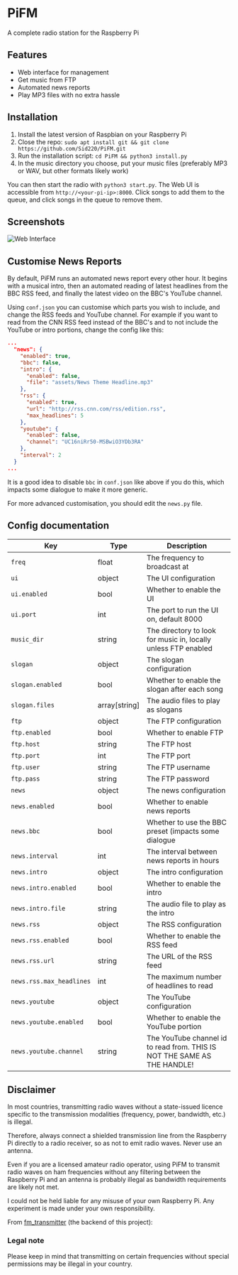 # PiFM

A complete radio station for the Raspberry Pi

## Features
- Web interface for management
- Get music from FTP
- Automated news reports
- Play MP3 files with no extra hassle

## Installation
1. Install the latest version of Raspbian on your Raspberry Pi
2. Close the repo:
```sudo apt install git && git clone https://github.com/Sid220/PiFM.git```
3. Run the installation script:
```cd PiFM && python3 install.py```
4. In the music directory you choose, put your music files (preferably MP3 or WAV, but other formats likely work)

You can then start the radio with ```python3 start.py```.
The Web UI is accessible from ```http://<your-pi-ip>:8000```. Click songs to add them to the queue, and click songs in the queue to remove them.

## Screenshots
![Web Interface](docs/img.png)

## Customise News Reports
By default, PiFM runs an automated news report every other hour. It begins with a musical intro, then an automated reading of latest headlines from the BBC RSS feed, and finally the latest video on the BBC's YouTube channel.

Using `conf.json` you can customise which parts you wish to include, and change the RSS feeds and YouTube channel.
For example if you want to read from the CNN RSS feed instead of the BBC's and to not include the YouTube or intro portions, change the config like this:
```json
...
  "news": {
    "enabled": true,
    "bbc": false,
    "intro": {
      "enabled": false,
      "file": "assets/News Theme Headline.mp3"
    },
    "rss": {
      "enabled": true,
      "url": "http://rss.cnn.com/rss/edition.rss",
      "max_headlines": 5
    },
    "youtube": {
      "enabled": false,
      "channel": "UC16niRr50-MSBwiO3YDb3RA"
    },
    "interval": 2
  }
...
```
It is a good idea to disable `bbc` in `conf.json` like above if you do this, which impacts some dialogue to make it more generic.

For more advanced customisation, you should edit the `news.py` file. 

## Config documentation
| Key                      | Type          | Description                                                              |
|--------------------------|---------------|--------------------------------------------------------------------------|
| `freq`                   | float         | The frequency to broadcast at                                            |
| `ui`                     | object        | The UI configuration                                                     |
| `ui.enabled`             | bool          | Whether to enable the UI                                                 |
| `ui.port`                | int           | The port to run the UI on, default 8000                                  |
| `music_dir`              | string        | The directory to look for music in, locally unless FTP enabled           |
| `slogan`                 | object        | The slogan configuration                                                 |
| `slogan.enabled`         | bool          | Whether to enable the slogan after each song                             |
| `slogan.files`           | array[string] | The audio files to play as slogans                                       |
| `ftp`                    | object        | The FTP configuration                                                    |
| `ftp.enabled`            | bool          | Whether to enable FTP                                                    |
| `ftp.host`               | string        | The FTP host                                                             |
| `ftp.port`               | int           | The FTP port                                                             |
| `ftp.user`               | string        | The FTP username                                                         |
| `ftp.pass`               | string        | The FTP password                                                         |
| `news`                   | object        | The news configuration                                                   |
| `news.enabled`           | bool          | Whether to enable news reports                                           |
| `news.bbc`               | bool          | Whether to use the BBC preset (impacts some dialogue                     |
| `news.interval`          | int           | The interval between news reports in hours                               |
| `news.intro`             | object        | The intro configuration                                                  |
| `news.intro.enabled`     | bool          | Whether to enable the intro                                              |
| `news.intro.file`        | string        | The audio file to play as the intro                                      |
| `news.rss`               | object        | The RSS configuration                                                    |
| `news.rss.enabled`       | bool          | Whether to enable the RSS feed                                           |
| `news.rss.url`           | string        | The URL of the RSS feed                                                  |
| `news.rss.max_headlines` | int           | The maximum number of headlines to read                                  |
| `news.youtube`           | object        | The YouTube configuration                                                |
| `news.youtube.enabled`   | bool          | Whether to enable the YouTube portion                                    |
| `news.youtube.channel`   | string        | The YouTube channel id to read from. THIS IS NOT THE SAME AS THE HANDLE! |


## Disclaimer
In most countries, transmitting radio waves without a state-issued licence specific to the transmission modalities (frequency, power, bandwidth, etc.) is illegal.

Therefore, always connect a shielded transmission line from the Raspberry Pi directly to a radio receiver, so as not to emit radio waves. Never use an antenna.

Even if you are a licensed amateur radio operator, using PiFM to transmit radio waves on ham frequencies without any filtering between the Raspberry Pi and an antenna is probably illegal as bandwidth requirements are likely not met.

I could not be held liable for any misuse of your own Raspberry Pi. Any experiment is made under your own responsibility.

From [fm_transmitter](https://github.com/markondej/fm_transmitter) (the backend of this project):
### Legal note
Please keep in mind that transmitting on certain frequencies without special permissions may be illegal in your country.
